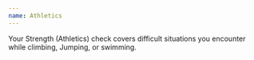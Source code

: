 ```yaml
---
name: Athletics
---
```

Your Strength (Athletics) check covers difficult situations you encounter while climbing, Jumping, 
or swimming.